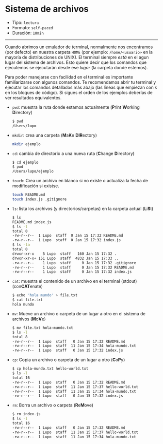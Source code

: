 # Sistema de archivos

* Tipo: `lectura`
* Formato: `self-paced`
* Duración: `10min`

***

Cuando abrimos un emulador de terminal, normalmente nos encontramos (por
defecto) en nuestra carpeta `HOME` (por ejemplo: `/home/<usuario>` en la mayoría
de distribuciones de UNIX). El terminal siempre _está_ en el agun lugar del
sistema de archivos. Esto quiere decir que los comandos que ejecutemos se
ejecutarán desde ese _lugar_ (la carpeta donde estemos).

Para poder manejarse con facilidad en el terminal es importante familiarizarse
con algunos comandos. Te recomendamos abrir tu terminal y ejecutar los comandos
detallados más abajo (las líneas que empiezan con `$` en los bloques de código).
Si sigues el orden de los ejemplos deberías de ver resultados equivalentes.

* `pwd`: muestra la ruta donde estamos actualmente (**P**rint **W**orking
  **D**irectory)
  ```sh
  $ pwd
  /Users/lupo
  ```
* `mkdir`: crea una carpeta (**M**a**K**e **DIR**ectory)
  ```sh
  mkdir ejemplo
  ```
* `cd`: cambia de directorio a una nueva ruta (**C**hange **D**irectory)
  ```sh
  $ cd ejemplo
  $ pwd
  /Users/lupo/ejemplo
  ```
* `touch`: Crea un archivo en blanco si no existe o actualiza la fecha de
  modificación si existse.
  ```sh
  touch README.md
  touch index.js .gitignore
  ```
* `ls`: lista los archivos (y directorios/carpetas) en la carpeta actual
  (**L**i**S**t)
  ```sh
  $ ls
  README.md index.js
  $ ls -l
  total 0
  -rw-r--r--  1 Lupo  staff  0 Jan 15 17:32 README.md
  -rw-r--r--  1 Lupo  staff  0 Jan 15 17:32 index.js
  $ ls -la
  total 0
  drwxr-xr-x    5 Lupo  staff   160 Jan 15 17:32 .
  drwxr-xr-x+ 151 Lupo  staff  4832 Jan 15 17:33 ..
  -rw-r--r--    1 Lupo  staff     0 Jan 15 17:32 .gitignore
  -rw-r--r--    1 Lupo  staff     0 Jan 15 17:32 README.md
  -rw-r--r--    1 Lupo  staff     0 Jan 15 17:32 index.js
  ```
* `cat`: muestra el contenido de un archivo en el terminal (stdout)
  (con**CAT**enate)
  ```sh
  $ echo 'hola mundo' > file.txt
  $ cat file.txt
  hola mundo
  ```
* `mv`: Mueve un archivo o carpeta de un lugar a otro en el sistema de archivos
  (**M**o**V**e)
  ```sh
  $ mv file.txt hola-mundo.txt
  $ ls -l
  total 8
  -rw-r--r--  1 Lupo  staff   0 Jan 15 17:32 README.md
  -rw-r--r--  1 Lupo  staff  11 Jan 15 17:34 hola-mundo.txt
  -rw-r--r--  1 Lupo  staff   0 Jan 15 17:32 index.js
  ```
* `cp`: Copia un archivo o carpeta de un lugar a otro (**C**o**P**y)
  ```sh
  $ cp hola-mundo.txt hello-world.txt
  $ ls -l
  total 16
  -rw-r--r--  1 Lupo  staff   0 Jan 15 17:32 README.md
  -rw-r--r--  1 Lupo  staff  11 Jan 15 17:37 hello-world.txt
  -rw-r--r--  1 Lupo  staff  11 Jan 15 17:34 hola-mundo.txt
  -rw-r--r--  1 Lupo  staff   0 Jan 15 17:32 index.js
  ```
* `rm`: Borra un archivo o carpeta (**R**e**M**ove)
  ```sh
  $ rm index.js
  $ ls -l
  total 16
  -rw-r--r--  1 Lupo  staff   0 Jan 15 17:32 README.md
  -rw-r--r--  1 Lupo  staff  11 Jan 15 17:37 hello-world.txt
  -rw-r--r--  1 Lupo  staff  11 Jan 15 17:34 hola-mundo.txt
  ```

